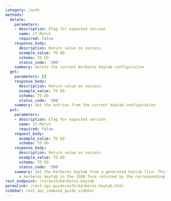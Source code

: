 ```yaml
---
category: /auth
methods:
  delete:
    parameters:
    - description: ETag for expected version
      name: If-Match
      required: false
    response_body:
      description: Return value on success
      example_value: TO DO
      schema: TO DO
      status_code: '200'
    summary: Delete the current Kerberos keytab configuration
  get:
    parameters: []
    response_body:
      description: Return value on success
      example_value: TO DO
      schema: TO DO
      status_code: '200'
    summary: Get the entries from the current keytab configuration
  put:
    parameters:
    - description: ETag for expected version
      name: If-Match
      required: false
    request_body:
      example_value: TO DO
      schema: TO DO
    response_body:
      description: Return value on success
      example_value: TO DO
      schema: TO DO
      status_code: '200'
    summary: Set the Kerberos keytab from a generated keytab file. This API also accepts
      a kerberos keytab in the JSON form returned by the corresponding GET request.
rest_endpoint: /v1/auth/kerberos-keytab
permalink: /rest-api-guide/auth/kerberos-keytab.html
sidebar: rest_api_command_guide_sidebar
---
```

